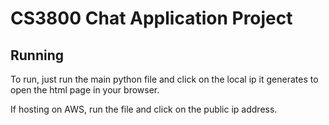 # CS3800 Chat Application Project  

## Running  
To run, just run the main python file and click on the local ip it generates to open the html page in your browser.  

If hosting on AWS, run the file and click on the public ip address.
